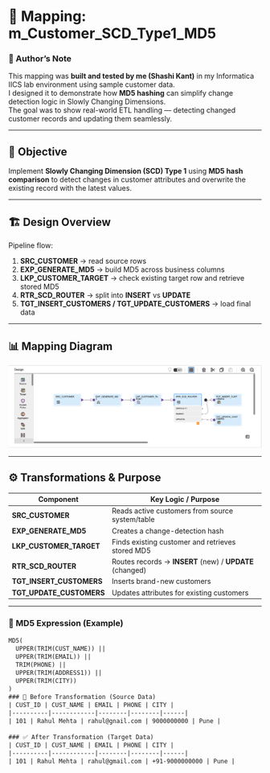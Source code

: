 # 🧩 Mapping: m_Customer_SCD_Type1_MD5

### 👋 Author’s Note
This mapping was **built and tested by me (Shashi Kant)** in my Informatica IICS lab environment using sample customer data.  
I designed it to demonstrate how **MD5 hashing** can simplify change detection logic in Slowly Changing Dimensions.  
The goal was to show real-world ETL handling — detecting changed customer records and updating them seamlessly.

---

## 📘 Objective
Implement **Slowly Changing Dimension (SCD) Type 1** using **MD5 hash comparison** to detect changes in customer attributes and overwrite the existing record with the latest values.

---

## 🏗️ Design Overview
Pipeline flow:
1. **SRC_CUSTOMER** → read source rows  
2. **EXP_GENERATE_MD5** → build MD5 across business columns  
3. **LKP_CUSTOMER_TARGET** → check existing target row and retrieve stored MD5  
4. **RTR_SCD_ROUTER** → split into **INSERT** vs **UPDATE**  
5. **TGT_INSERT_CUSTOMERS / TGT_UPDATE_CUSTOMERS** → load final data  

---

## 📊 Mapping Diagram
![Customer SCD Type 1 Mapping](./m_Customer_SCD_Type1_MD5.png)

---

## ⚙️ Transformations & Purpose

| Component | Key Logic / Purpose |
|------------|--------------------|
| **SRC_CUSTOMER** | Reads active customers from source system/table |
| **EXP_GENERATE_MD5** | Creates a change-detection hash |
| **LKP_CUSTOMER_TARGET** | Finds existing customer and retrieves stored MD5 |
| **RTR_SCD_ROUTER** | Routes records → **INSERT** (new) / **UPDATE** (changed) |
| **TGT_INSERT_CUSTOMERS** | Inserts brand-new customers |
| **TGT_UPDATE_CUSTOMERS** | Updates attributes for existing customers |

---

### 🔢 MD5 Expression (Example)

```text
MD5(
  UPPER(TRIM(CUST_NAME)) ||
  UPPER(TRIM(EMAIL)) ||
  TRIM(PHONE) ||
  UPPER(TRIM(ADDRESS1)) ||
  UPPER(TRIM(CITY))
)
### 🧾 Before Transformation (Source Data)
| CUST_ID | CUST_NAME | EMAIL | PHONE | CITY |
|----------|------------|--------|--------|------|
| 101 | Rahul Mehta | rahul@gnail.com | 9000000000 | Pune |

### ✅ After Transformation (Target Data)
| CUST_ID | CUST_NAME | EMAIL | PHONE | CITY |
|----------|------------|--------|--------|------|
| 101 | Rahul Mehta | rahul@gmail.com | +91-9000000000 | Pune |
